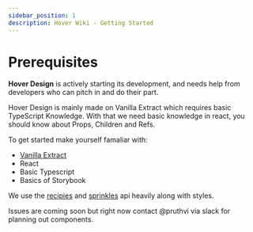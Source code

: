 ```yaml
---
sidebar_position: 1
description: Hover Wiki - Getting Started
---
```


# Prerequisites

**Hover Design** is actively starting its development, and needs help from developers who can pitch in and do their part.

Hover Design is mainly made on Vanilla Extract which requires basic TypeScript Knowledge. With that we need basic knowledge in react, you should know about Props, Children and Refs.

To get started make yourself famaliar with:

- [Vanilla Extract](https://vanilla-extract.style/documentation)
- React
- Basic Typescript
- Basics of Storybook

We use the [recipies](https://vanilla-extract.style/documentation/recipes-api/) and [sprinkles](https://vanilla-extract.style/documentation/sprinkles-api/) api heavily along with styles.

Issues are coming soon but right now contact @pruthvi via slack for planning out components.
